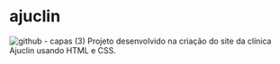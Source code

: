 # ajuclin
![github - capas (3)](https://user-images.githubusercontent.com/109918729/190834803-f5f82fbb-91e0-4177-8038-7920c857427b.png)
Projeto desenvolvido na criação do site da clínica Ajuclin usando HTML e CSS.
